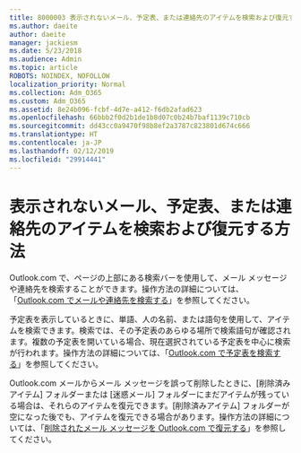 ```yaml
---
title: 8000003 表示されないメール、予定表、または連絡先のアイテムを検索および復元する方法
ms.author: daeite
author: daeite
manager: jackiesm
ms.date: 5/23/2018
ms.audience: Admin
ms.topic: article
ROBOTS: NOINDEX, NOFOLLOW
localization_priority: Normal
ms.collection: Adm_O365
ms.custom: Adm_O365
ms.assetid: 8e24b096-fcbf-4d7e-a412-f6db2afad623
ms.openlocfilehash: 66bbb2f0d2b1de1b8d07c0b24b7baf1139c710cb
ms.sourcegitcommit: dd43cc0a9470f98b8ef2a3787c823801d674c666
ms.translationtype: HT
ms.contentlocale: ja-JP
ms.lasthandoff: 02/12/2019
ms.locfileid: "29914441"
---
```

# <a name="how-to-find-and-recover-missing-or-deleted-email-calendar-or-contacts-items"></a>表示されないメール、予定表、または連絡先のアイテムを検索および復元する方法

Outlook.com で、ページの上部にある検索バーを使用して、メール メッセージや連絡先を検索することができます。操作方法の詳細については、「[Outlook.com でメールや連絡先を検索する](https://support.office.com/article/88108edf-028e-4306-b87e-7400bbb40aa7)」を参照してください。
  
予定表を表示しているときに、単語、人の名前、または語句を使用して、アイテムを検索できます。検索では、その予定表のあらゆる場所で検索語句が確認されます。複数の予定表を開いている場合、現在選択されている予定表を中心に検索が行われます。操作方法の詳細については、「[Outlook.com で予定表を検索する](https://support.office.com/article/5bc05289-c84c-4849-95a8-7eac05ed478a)」を参照してください。
  
Outlook.com メールからメール メッセージを誤って削除したときに、[削除済みアイテム] フォルダーまたは [迷惑メール] フォルダーにまだアイテムが残っている場合は、それらのアイテムを復元できます。[削除済みアイテム] フォルダーが空になった後でも、アイテムを復元できる場合があります。操作方法の詳細については、「[削除されたメール メッセージを Outlook.com で復元する](https://support.office.com/article/cf06ab1b-ae0b-418c-a4d9-4e895f83ed50)」を参照してください。
  

